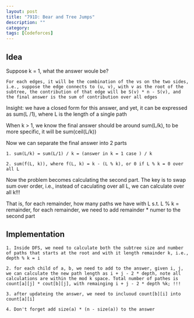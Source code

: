 ```yaml
---
layout: post
title: "791D: Bear and Tree Jumps"
description: ""
category: 
tags: [Codeforces]
---
```



Idea
------------
Suppose k = 1, what the answer woule be?

```
For each edges, it will be the combination of the vs on the two sides, i.e., suppose the edge connects to (u, v), with v as the root of the subtree, the contribution of that edge will be S(v) * n - S(v), and the final answer is the sum of contribution over all edges
```
Insight: we have a closed form for this answer, and yet, it can be expressed as sum(L /1), where L is the length of a single path 

When k > 1, we know the final answer should be around sum(L/k), to be more specific, it will be sum(ceil(L/k))

Now we can separate the final answer into 2 parts

```
1. sum(L/k) = sum(L/1) / k = (answer in k = 1 case ) / k

2. sum(f(L, k)), where f(L, k) = k - (L % k), or 0 if L % k = 0 over all L

```

Now the problem becomes calculating the second part. The key is to swap sum over order, i.e., instead of caculating over all L, we can calculate over all k!!! 

That is, for each remainder, how many paths we have with L s.t. L % k = remainder, for each remainder, we need to add remainder * numer to the second part


Implementation
---------------
```
1. Inside DFS, we need to calculate both the subtree size and number of paths that starts at the root and with it length remainder k, i.e., depth % k = i

2. for each child of a, b, we need to add to the answer, given i, j, we can calculate the new path length as i + j - 2 * depth, note all calculations are within the mod k space. Total number of pathes is count[a][j] * cout[b][j], with remainging i + j - 2 * depth %k; !!!

3. after updateing the answer, we need to incluoud count[b][i] into count[a][i]

4. Don't forget add size(a) * (n - size(a)) to the answer
```
